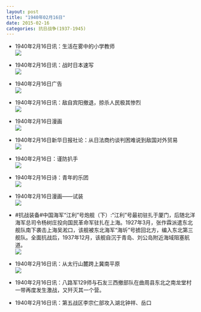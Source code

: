 ```yaml
---
layout: post
title: "1940年02月16日"
date: 2015-02-16
categories: 抗日战争(1937-1945)
---
```


<meta name="referrer" content="no-referrer" />

- 1940年2月16日讯：生活在雾中的小学教师 <br/><img src="https://ww3.sinaimg.cn/large/aca367d8jw1epblh91ixrj20ka1djas7.jpg" />

- 1940年2月16日讯：战时日本速写 <br/><img src="https://ww3.sinaimg.cn/large/aca367d8jw1epbk0un8jaj20bv0us79u.jpg" />

- 1940年2月16日广告 <br/><img src="https://ww4.sinaimg.cn/large/aca367d8jw1epbjqhc8pyj20da0kiach.jpg" />

- 1940年2月16日讯：敌自宾阳撤退，掠杀人民极其惨烈 <br/><img src="https://ww4.sinaimg.cn/large/aca367d8jw1epbiamvc71j203n0cgq3c.jpg" />

- 1940年2月16日漫画 <br/><img src="https://ww4.sinaimg.cn/large/aca367d8jw1epbi0ncxcbj20dj0d0wfr.jpg" />

- 1940年2月16日新华日报社论：从日法商约谈判困难说到敌国对外贸易 <br/><img src="https://ww2.sinaimg.cn/large/aca367d8jw1epbga6jrj5j211u0hpn4j.jpg" />

- 1940年2月16日：谨防扒手 <br/><img src="https://ww2.sinaimg.cn/large/aca367d8jw1epb9c89q5uj20nc0c8dij.jpg" />

- 1940年2月16日诗：青年的乐团 <br/><img src="https://ww2.sinaimg.cn/large/aca367d8jw1epb2f5gd9bj20be0zkn1e.jpg" />

- 1940年2月16日漫画——试装 <br/><img src="https://ww3.sinaimg.cn/large/aca367d8jw1epb0ng7ypmj20dj0c6ab6.jpg" />

- #抗战装备#中国海军“江利”号炮舰（下）:“江利”号最初驻扎于厦门，后随北洋海军总司令杨树庄投向国民革命军驻扎在上海。1927年3月，张作霖派遣东北舰队南下袭击上海吴淞口，该舰被东北海军“海圻”号掳回北方，编入东北第三舰队。全面抗战后，1937年12月，该舰自沉于青岛、刘公岛附近海域阻塞航道。 <br/><img src="https://ww4.sinaimg.cn/large/aca367d8jw1epayxup3azj20b406lglv.jpg" />

- 1940年2月16日讯：从太行山麓跨上冀南平原 <br/><img src="https://ww4.sinaimg.cn/large/aca367d8jw1epax7nnhkjj20gj10iwpc.jpg" />

- 1940年2月16日讯：八路军129师与石友三西撤部队在曲周县东北之南龙堂村一带再度发生激战，又歼灭其一个营。 

- 1940年2月16日讯：第五战区李宗仁部攻入湖北钟祥、岳口 

